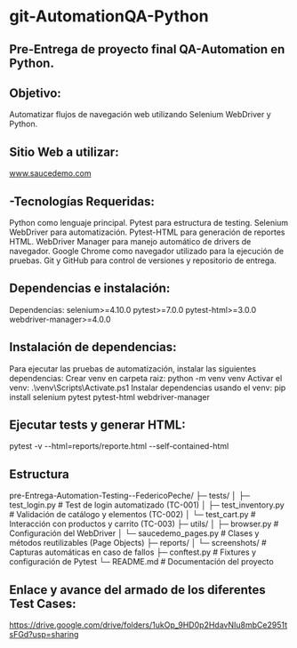 # git-AutomationQA-Python

## Pre-Entrega de proyecto final QA-Automation en Python.

## Objetivo: 
Automatizar flujos de navegación web utilizando Selenium WebDriver y Python.

## Sitio Web a utilizar:
www.saucedemo.com

## -Tecnologías Requeridas:
Python como lenguaje principal.
Pytest para estructura de testing.
Selenium WebDriver para automatización.
Pytest-HTML para generación de reportes HTML.
WebDriver Manager para manejo automático de drivers de navegador.
Google Chrome como navegador utilizado para la ejecución de pruebas.
Git y GitHub para control de versiones y repositorio de entrega.

## Dependencias e instalación:
Dependencias:
selenium>=4.10.0
pytest>=7.0.0
pytest-html>=3.0.0
webdriver-manager>=4.0.0

## Instalación de dependencias: 
Para ejecutar las pruebas de automatización, instalar las siguientes dependencias:
Crear venv en carpeta raiz: 
python -m venv venv
Activar el venv:
.\venv\Scripts\Activate.ps1
Instalar dependencias usando el venv:
pip install selenium pytest pytest-html webdriver-manager

## Ejecutar tests y generar HTML:
pytest -v --html=reports/reporte.html --self-contained-html

## Estructura
pre-Entrega-Automation-Testing--FedericoPeche/
├─ tests/
│  ├─ test_login.py          # Test de login automatizado (TC-001)
│  ├─ test_inventory.py      # Validación de catálogo y elementos (TC-002)
│  └─ test_cart.py           # Interacción con productos y carrito (TC-003)
├─ utils/
│  ├─ browser.py             # Configuración del WebDriver
│  └─ saucedemo_pages.py     # Clases y métodos reutilizables (Page Objects)
├─ reports/
│  └─ screenshots/           # Capturas automáticas en caso de fallos
├─ conftest.py               # Fixtures y configuración de Pytest
└─ README.md                 # Documentación del proyecto

## Enlace y avance del armado de los diferentes Test Cases:
https://drive.google.com/drive/folders/1ukOp_9HD0p2HdavNIu8mbCe2951tsFGd?usp=sharing


